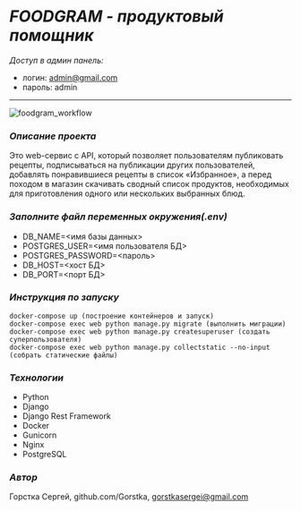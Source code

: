 # _FOODGRAM - продуктовый помощник_ 

_Доступ в админ панель:_
- логин: admin@gmail.com
- пароль: admin
____

![foodgram_workflow](https://github.com/Gorstka/foodgram-project-react/actions/workflows/foodgram_workflow.yml/badge.svg)

### _Описание проекта_

Это web-сервис с API, который позволяет пользователям публиковать рецепты, подписываться на публикации других пользователей, добавлять понравившиеся рецепты в список «Избранное», а перед походом в магазин скачивать сводный список продуктов, необходимых для приготовления одного или нескольких выбранных блюд.

### _Заполните файл переменных окружения(.env)_

- DB_NAME=<имя базы данных> 
- POSTGRES_USER=<имя пользователя БД> 
- POSTGRES_PASSWORD=<пароль> 
- DB_HOST=<хост БД> 
- DB_PORT=<порт БД> 

### _Инструкция по запуску_
```
docker-compose up (построение контейнеров и запуск)
docker-compose exec web python manage.py migrate (выполнить миграции)
docker-compose exec web python manage.py createsuperuser (создать суперпользователя)
docker-compose exec web python manage.py collectstatic --no-input (собрать статические файлы)
```

### _Технологии_

- Python 
- Django
- Django Rest Framework
- Docker
- Gunicorn
- Nginx
- PostgreSQL

### _Автор_

Горстка Сергей, github.com/Gorstka, gorstkasergei@gmail.com
